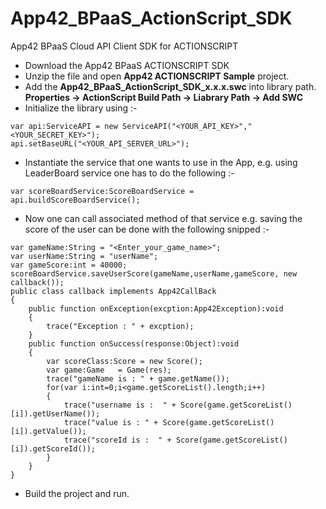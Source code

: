 App42_BPaaS_ActionScript_SDK
==============

App42 BPaaS Cloud API Client SDK for ACTIONSCRIPT

- Download the App42 BPaaS ACTIONSCRIPT SDK
- Unzip the file and open **App42 ACTIONSCRIPT Sample** project.
- Add the **App42_BPaaS_ActionScript_SDK_x.x.x.swc** into library path. **Properties -> ActionScript Build Path -> Liabrary Path -> Add SWC**
- Initialize the library using :-

```
var api:ServiceAPI = new ServiceAPI("<YOUR_API_KEY>","<YOUR_SECRET_KEY>");
api.setBaseURL("<YOUR_API_SERVER_URL>");
```

- Instantiate the service that one wants to use in the App, e.g. using LeaderBoard service one has to do the following :-

```
var scoreBoardService:ScoreBoardService = api.buildScoreBoardService(); 
```

- Now one can call associated method of that service e.g. saving the score of the user can be done with the following snipped :-

```
var gameName:String = "<Enter_your_game_name>";	
var userName:String = "userName";
var gameScore:int = 40000;		
scoreBoardService.saveUserScore(gameName,userName,gameScore, new callback());  
public class callback implements App42CallBack  
{  
	public function onException(excption:App42Exception):void  
	{  
		trace("Exception : " + excption);  
	}  
	public function onSuccess(response:Object):void  
	{  
		var scoreClass:Score = new Score();
		var game:Game   = Game(res);
		trace("gameName is : " + game.getName());
		for(var i:int=0;i<game.getScoreList().length;i++)
		{
			trace("username is :  " + Score(game.getScoreList()[i]).getUserName());
			trace("value is : " + Score(game.getScoreList()[i]).getValue());
			trace("scoreId is :  " + Score(game.getScoreList()[i]).getScoreId());
		}
	}  
}  
```

- Build the project and run.
